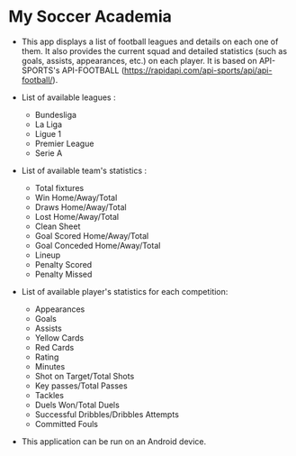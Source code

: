 # My Soccer Academia

* This app displays a list of football leagues and details on each one of them. It also provides the current squad and detailed statistics (such as goals, assists, appearances, etc.) on each player. It is based on API-SPORTS's API-FOOTBALL (https://rapidapi.com/api-sports/api/api-football/).
* List of available leagues :
    - Bundesliga
    - La Liga
    - Ligue 1
    - Premier League
    - Serie A

* List of available team's statistics :
  - Total fixtures
  - Win Home/Away/Total
  - Draws Home/Away/Total
  - Lost Home/Away/Total
  - Clean Sheet
  - Goal Scored Home/Away/Total
  - Goal Conceded Home/Away/Total
  - Lineup
  - Penalty Scored
  - Penalty Missed

* List of available player's statistics for each competition:
    - Appearances
    - Goals
    - Assists
    - Yellow Cards
    - Red Cards
    - Rating
    - Minutes
    - Shot on Target/Total Shots
    - Key passes/Total Passes
    - Tackles
    - Duels Won/Total Duels
    - Successful Dribbles/Dribbles Attempts
    - Committed Fouls
  
* This application can be run on an Android device.


